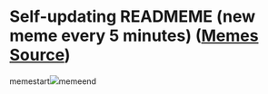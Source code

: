 # Self-updating READMEME (new meme every 5 minutes) ([Memes Source](https://bramses.notion.site/a49c1e962b7646879176ac3b327b6533?v=4d1eda54b170483cb03a40f257231764))

memestart![](https://www.notion.so/image/https%3A%2F%2Fs3-us-west-2.amazonaws.com%2Fsecure.notion-static.com%2F02392a26-1fab-48ee-8abc-b383adad9e7d%2F75EDF58A-86DF-48C6-A215-9674B18A032D.jpeg?table=block&id=3a978faa-7f88-4aa6-9cc4-651bdd4e666e&cache=v2)memeend
